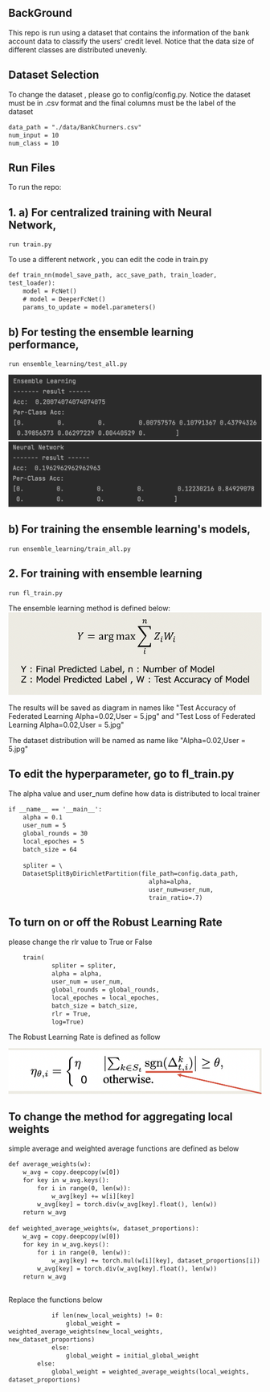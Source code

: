 ## BackGround
This repo is run using a dataset that contains the information of the bank account data to classify the users' credit level.
Notice that the data size of different classes are distributed unevenly. 

## Dataset Selection
To change the dataset , please go to config/config.py. 
Notice the dataset must be in .csv format and the final columns must be the label of the dataset

```
data_path = "./data/BankChurners.csv"
num_input = 10
num_class = 10
```

## Run Files
To run the repo:

## 1. a) For centralized training with Neural Network, 

   ```
   run train.py
   ```
   
  To use a different network , you can edit the code in train.py 
  
  ```
  def train_nn(model_save_path, acc_save_path, train_loader, test_loader):
      model = FcNet()
      # model = DeeperFcNet()
      params_to_update = model.parameters()
  ```

   ## b) For testing the ensemble learning performance, 
   ```
   run ensemble_learning/test_all.py
   ```
   
   ![text](/ensemble_learning_result/EnsembleLearningResult.png) ![text](/ensemble_learning_result/NeuralNetworkResult.png)
   
   
   ## b) For training the ensemble learning's models, 
   ```
   run ensemble_learning/train_all.py
   ```
    
   
## 2. For training with ensemble learning

   ```
   run fl_train.py
   ```
   
   The ensemble learning method is defined below: 
   ![text](/ensemble_learning_result/el_equation.png)
   
   The results will be saved as diagram in names like "Test Accuracy of Federated Learning Alpha=0.02,User = 5.jpg" and "Test Loss of Federated Learning Alpha=0.02,User = 5.jpg"
   
   The dataset distribution will be named as name like "Alpha=0.02,User = 5.jpg" 
   
## To edit the hyperparameter, go to fl_train.py 

The alpha value and user_num define how data is distributed to local trainer

```
if __name__ == '__main__':
    alpha = 0.1
    user_num = 5
    global_rounds = 30
    local_epoches = 5
    batch_size = 64

    spliter = \
    DatasetSplitByDirichletPartition(file_path=config.data_path,
                                       alpha=alpha,
                                       user_num=user_num,
                                       train_ratio=.7)
```

## To turn on or off the Robust Learning Rate

please change the rlr value to True or False

```
    train(
            spliter = spliter,
            alpha = alpha,
            user_num = user_num,
            global_rounds = global_rounds,
            local_epoches = local_epoches,
            batch_size = batch_size,
            rlr = True,
            log=True)
```
The Robust Learning Rate is defined as follow

![text](/federated_learning_result/rlr_equation.png)

## To change the method for aggregating local weights

simple average and weighted average functions are defined as below 
```
def average_weights(w):
    w_avg = copy.deepcopy(w[0])
    for key in w_avg.keys():
        for i in range(0, len(w)):
            w_avg[key] += w[i][key]
        w_avg[key] = torch.div(w_avg[key].float(), len(w))
    return w_avg

def weighted_average_weights(w, dataset_proportions):
    w_avg = copy.deepcopy(w[0])
    for key in w_avg.keys():
        for i in range(0, len(w)):
            w_avg[key] += torch.mul(w[i][key], dataset_proportions[i])
        w_avg[key] = torch.div(w_avg[key].float(), len(w))
    return w_avg
   
```
Replace the functions below

```
            if len(new_local_weights) != 0:
                global_weight = weighted_average_weights(new_local_weights,                  new_dataset_proportions)
            else:
                global_weight = initial_global_weight
        else:
            global_weight = weighted_average_weights(local_weights, dataset_proportions)
```
